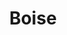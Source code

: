 ---
title: Boise
crosslinks:
- funny
- videos
- GrMD
- Ohio
- findareddit
- Spokane
- KeepOurNetFree
- excgarated
- TheRedPill
- facepalm
- '2013'
- RedditsMuseumofFilth
- gifs
- Shitstatistssay
- WTF
- HVAC
- Idaho
- exmormon
---